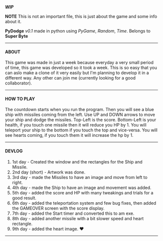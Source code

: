 ***WIP***

**NOTE** This is not an important file, this is just about the game and some info about it.

**PyDodge** *v0.1* made in python using *PyGame*, *Random*, *Time*.
Belongs to **Super Byte**

***

#### ABOUT

This game was made in just a week because everyday a very small period of time, this game was developed so it took a week. This is so easy that you can aslo make a clone of it very easily but I'm planning to develop it in a different way. Any other can join me (currently looking for a good collaborator).

***

#### HOW TO PLAY

The countdown starts when you run the program.
Then you will see a blue ship with missiles coming from the left.
Use UP and DOWN arrows to move your ship and dodge the missiles.
Top-Left is the score.
Bottom-Left is your health, if you touch one missile then it will reduce you HP by 1.
You will teleport your ship to the bottom if you touch the top and vice-versa.
You will see hearts coming, if you touch them it will increase the hp by 1.

***

#### DEVLOG

1. 1st day - Created the window and the rectangles for the Ship and Missile.
2. 2nd day (short) - Artwork was done.
3. 3rd day - made the Missiles to have an image and move from left to right.
4. 4th day - made the Ship to have an image and movement was added.
5. 5th day - added the score and HP with many tweakings and trials for a good result.
6. 6th day - added the teleportation system and few bug fixes, then added the GAMEOVER screen with the score display.
7. 7th day - added the Start timer and converted this to am exe.
8. 8th day - added another missile with a bit slower speed and heart rectangle.
9. 9th day - added the heart image. :heart:

***
